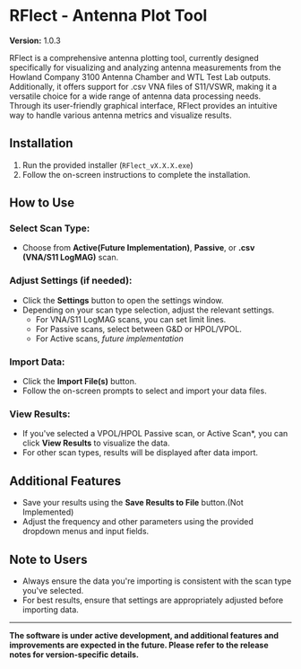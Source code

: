# RFlect - Antenna Plot Tool

**Version:** 1.0.3

RFlect is a comprehensive antenna plotting tool, currently designed specifically for visualizing and analyzing antenna measurements from the Howland Company 3100 Antenna Chamber and WTL Test Lab outputs. Additionally, it offers support for .csv VNA files of S11/VSWR, making it a versatile choice for a wide range of antenna data processing needs. Through its user-friendly graphical interface, RFlect provides an intuitive way to handle various antenna metrics and visualize results.

## Installation
1. Run the provided installer (`RFlect_vX.X.X.exe`)
2. Follow the on-screen instructions to complete the installation.

## How to Use
### Select Scan Type:
- Choose from **Active(Future Implementation)**, **Passive**, or **.csv (VNA/S11 LogMAG)** scan.

### Adjust Settings (if needed):
- Click the **Settings** button to open the settings window.
- Depending on your scan type selection, adjust the relevant settings.
  - For VNA/S11 LogMAG scans, you can set limit lines.
  - For Passive scans, select between G&D or HPOL/VPOL.
  - For Active scans, *future implementation*

### Import Data:
- Click the **Import File(s)** button.
- Follow the on-screen prompts to select and import your data files.

### View Results:
- If you've selected a VPOL/HPOL Passive scan, or Active Scan*, you can click **View Results** to visualize the data.
- For other scan types, results will be displayed after data import.

## Additional Features
- Save your results using the **Save Results to File** button.(Not Implemented)
- Adjust the frequency and other parameters using the provided dropdown menus and input fields.

## Note to Users
- Always ensure the data you're importing is consistent with the scan type you've selected.
- For best results, ensure that settings are appropriately adjusted before importing data.

---

**The software is under active development, and additional features and improvements are expected in the future. Please refer to the release notes for version-specific details.**

